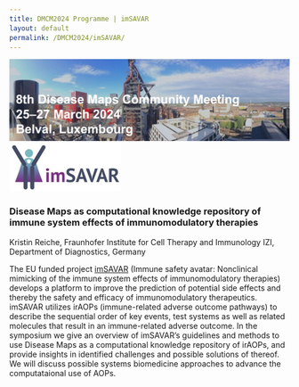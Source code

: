 ```yaml
---
title: DMCM2024 Programme | imSAVAR
layout: default
permalink: /DMCM2024/imSAVAR/
---
```


<img src="/images/places/Belval08.jpg"/>

<img src="/images/logos/imsavar.jpg" width="200"/>

### Disease Maps as computational knowledge repository of immune system effects of immunomodulatory therapies

Kristin Reiche, Fraunhofer Institute for Cell Therapy and Immunology IZI, Department of Diagnostics, Germany

The EU funded project [imSAVAR](https://imsavar.eu/) (Immune safety avatar: Nonclinical mimicking of the immune system effects of immunomodulatory therapies) develops a platform to improve the prediction of potential side effects and thereby the safety and efficacy of immunomodulatory therapeutics. imSAVAR utilizes irAOPs (immune-related adverse outcome pathways) to describe the sequential order of key events, test systems as well as related molecules that result in an immune-related adverse outcome. In the symposium we give an overview of imSAVAR’s guidelines and methods to use Disease Maps as a computational knowledge repository of irAOPs, and provide insights in identified challenges and possible solutions of thereof. We will discuss possible systems biomedicine approaches to advance the computataional use of AOPs. 

